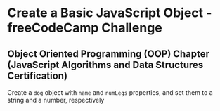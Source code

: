# Create a Basic JavaScript Object - freeCodeCamp Challenge

## Object Oriented Programming (OOP) Chapter <br> (JavaScript Algorithms and Data Structures Certification)

Create a `dog` object with `name` and `numLegs` properties, and set them to a string and a number, respectively

